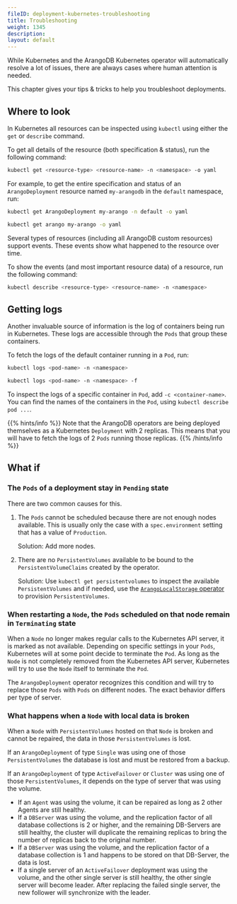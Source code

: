 ```yaml
---
fileID: deployment-kubernetes-troubleshooting
title: Troubleshooting
weight: 1345
description: 
layout: default
---
```

While Kubernetes and the ArangoDB Kubernetes operator will automatically
resolve a lot of issues, there are always cases where human attention
is needed.

This chapter gives your tips & tricks to help you troubleshoot deployments.

## Where to look

In Kubernetes all resources can be inspected using `kubectl` using either
the `get` or `describe` command.

To get all details of the resource (both specification & status),
run the following command:

```bash
kubectl get <resource-type> <resource-name> -n <namespace> -o yaml
```

For example, to get the entire specification and status
of an `ArangoDeployment` resource named `my-arangodb` in the `default` namespace,
run:

```bash
kubectl get ArangoDeployment my-arango -n default -o yaml

kubectl get arango my-arango -o yaml
```

Several types of resources (including all ArangoDB custom resources) support
events. These events show what happened to the resource over time.

To show the events (and most important resource data) of a resource,
run the following command:

```bash
kubectl describe <resource-type> <resource-name> -n <namespace>
```

## Getting logs

Another invaluable source of information is the log of containers being run
in Kubernetes.
These logs are accessible through the `Pods` that group these containers.

To fetch the logs of the default container running in a `Pod`, run:

```bash
kubectl logs <pod-name> -n <namespace>

kubectl logs <pod-name> -n <namespace> -f
```

To inspect the logs of a specific container in `Pod`, add `-c <container-name>`.
You can find the names of the containers in the `Pod`, using `kubectl describe pod ...`.

{{% hints/info %}}
Note that the ArangoDB operators are being deployed themselves as a Kubernetes `Deployment`
with 2 replicas. This means that you will have to fetch the logs of 2 `Pods` running
those replicas.
{{% /hints/info %}}

## What if

### The `Pods` of a deployment stay in `Pending` state

There are two common causes for this.

1) The `Pods` cannot be scheduled because there are not enough nodes available.
   This is usually only the case with a `spec.environment` setting that has a value of `Production`.

   Solution:
Add more nodes.

1) There are no `PersistentVolumes` available to be bound to the `PersistentVolumeClaims`
   created by the operator.

    Solution:
Use `kubectl get persistentvolumes` to inspect the available `PersistentVolumes`
and if needed, use the [`ArangoLocalStorage` operator](deployment-kubernetes-storage-resource) to provision `PersistentVolumes`.

### When restarting a `Node`, the `Pods` scheduled on that node remain in `Terminating` state

When a `Node` no longer makes regular calls to the Kubernetes API server, it is
marked as not available. Depending on specific settings in your `Pods`, Kubernetes
will at some point decide to terminate the `Pod`. As long as the `Node` is not
completely removed from the Kubernetes API server, Kubernetes will try to use
the `Node` itself to terminate the `Pod`.

The `ArangoDeployment` operator recognizes this condition and will try to replace those
`Pods` with `Pods` on different nodes. The exact behavior differs per type of server.

### What happens when a `Node` with local data is broken

When a `Node` with `PersistentVolumes` hosted on that `Node` is broken and
cannot be repaired, the data in those `PersistentVolumes` is lost.

If an `ArangoDeployment` of type `Single` was using one of those `PersistentVolumes`
the database is lost and must be restored from a backup.

If an `ArangoDeployment` of type `ActiveFailover` or `Cluster` was using one of
those `PersistentVolumes`, it depends on the type of server that was using the volume.

- If an `Agent` was using the volume, it can be repaired as long as 2 other
  Agents are still healthy.
- If a `DBServer` was using the volume, and the replication factor of all database
  collections is 2 or higher, and the remaining DB-Servers are still healthy,
  the cluster will duplicate the remaining replicas to
  bring the number of replicas back to the original number.
- If a `DBServer` was using the volume, and the replication factor of a database
  collection is 1 and happens to be stored on that DB-Server, the data is lost.
- If a single server of an `ActiveFailover` deployment was using the volume, and the
  other single server is still healthy, the other single server will become leader.
  After replacing the failed single server, the new follower will synchronize with
  the leader.
